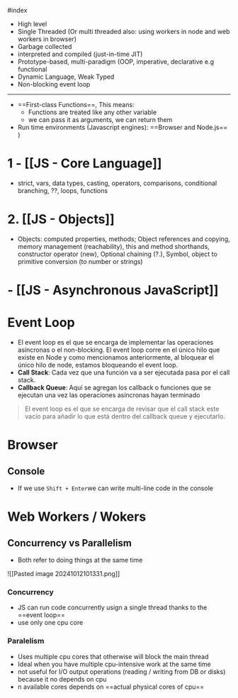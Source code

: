 #index
+ High level
+ Single Threaded (Or multi threaded also: using workers in node and web workers in browser)
+ Garbage collected
+ interpreted and compiled (just-in-time JIT)
+ Prototype-based, multi-paradigm (OOP, imperative, declarative e.g functional 
+ Dynamic Language, Weak Typed
+ Non-blocking event loop
---
+ ==First-class Functions==, This means:
	+ Functions are treated like any other variable
	+ we can pass it as arguments, we can return them
+ Run time environments (Javascript engines): ==Browser and Node.js== )

# 1 - [[JS - Core Language]]
+ strict, vars, data types, casting, operators, comparisons, conditional branching, ??, loops, functions
# 2. [[JS - Objects]]
+ Objects: computed properties, methods; Object references and copying, memory management (reachability),  this and method shorthands, constructor operator (new), Optional chaining (?.), Symbol, object to primitive conversion (to number or strings)
# - [[JS - Asynchronous JavaScript]]
# Event Loop
+ El event loop es el que se encarga de implementar las operaciones asíncronas o el non-blocking. El event loop corre en el único hilo que existe en Node y como mencionamos anteriormente, al bloquear el único hilo de node, estamos bloqueando el event loop.
+ **Call Stack**: Cada vez que una función va a ser ejecutada pasa por el call stack.
+ **Callback Queue**: Aquí se agregan los callback o funciones que se ejecutan una vez las operaciones asíncronas hayan terminado

> El event loop es el que se encarga de revisar que el call stack este vacío para añadir lo que está dentro del callback queue y ejecutarlo.
# Browser
## Console
+ If we use `Shift + Enter`we can write multi-line code in the console

# Web Workers  / Wokers
## Concurrency vs Parallelism
+ Both refer to doing things at the same time

![[Pasted image 20241012101331.png]]
### Concurrency
+ JS can run code concurrently usign a single thread thanks to the ==event loop==
+ use only one cpu core

### Paralelism
+ Uses multiple cpu cores that otherwise will block the main thread
+ Ideal when you have multiple cpu-intensive work at the same time
+ not useful for I/O output operations (reading / writing from DB or disks) because it no depends on cpu
+ n available cores depends on ==actual physical cores of cpu==

